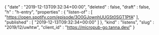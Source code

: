 {
  "date" : "2019-12-13T09:32:34+00:00",
  "deleted" : false,
  "draft" : false,
  "h" : "h-entry",
  "properties" : {
    "listen-of" : [ "https://open.spotify.com/episode/3O0GJownhUUGSt0SGT1PfA" ],
    "published" : [ "2019-12-13T09:32:34+00:00" ]
  },
  "kind" : "listens",
  "slug" : "2019/12/uwhtw",
  "client_id" : "https://micropub-go.tanna.dev/"
}
